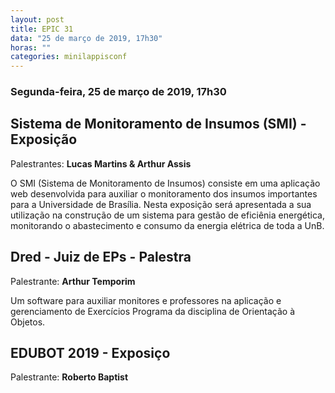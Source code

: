 ```yaml
---
layout: post
title: EPIC 31
data: "25 de março de 2019, 17h30"
horas: ""
categories: minilappisconf
---
```


### Segunda-feira, 25 de março de 2019, 17h30	


## Sistema de Monitoramento de Insumos (SMI) - Exposição
 
Palestrantes: **Lucas Martins & Arthur Assis**

O SMI (Sistema de Monitoramento de Insumos) consiste em uma aplicação web desenvolvida para auxiliar o monitoramento dos insumos importantes para a Universidade de Brasília. Nesta exposição será apresentada a sua utilização na construção de um sistema para gestão de eficiênia energética, monitorando o abastecimento e consumo da energia elétrica de toda a UnB.


## Dred - Juiz de EPs - Palestra

Palestrante: **Arthur Temporim** 

Um software para auxiliar monitores e professores na aplicação e gerenciamento de Exercícios Programa da disciplina de Orientação à Objetos.

## EDUBOT 2019 - Exposiço

Palestrante: **Roberto Baptist**